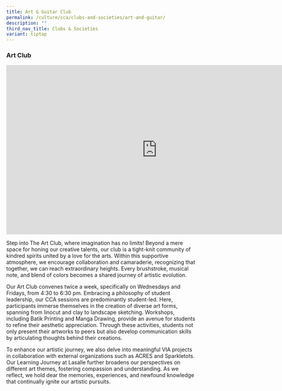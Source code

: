 ```yaml
---
title: Art & Guitar Club
permalink: /culture/cca/clubs-and-societies/art-and-guitar/
description: ""
third_nav_title: Clubs & Societies
variant: tiptap
---
```

<h3><strong>Art Club</strong></h3><div class="iframe-wrapper"><iframe height="450" width="800" allowfullscreen="true" frameborder="0" src="https://www.youtube.com/embed/cH4cwI4vmLw"></iframe></div><p>Step into The Art Club, where imagination has no limits! Beyond a mere space for honing our creative talents, our club is a tight-knit community of kindred spirits united by a love for the arts. Within this supportive atmosphere, we encourage collaboration and camaraderie, recognizing that together, we can reach extraordinary heights. Every brushstroke, musical note, and blend of colors becomes a shared journey of artistic evolution.</p><p>Our Art Club convenes twice a week, specifically on Wednesdays and Fridays, from 4:30 to 6:30 pm. Embracing a philosophy of student leadership, our CCA sessions are predominantly student-led. Here, participants immerse themselves in the creation of diverse art forms, spanning from linocut and clay to landscape sketching. Workshops, including Batik Printing and Manga Drawing, provide an avenue for students to refine their aesthetic appreciation. Through these activities, students not only present their artworks to peers but also develop communication skills by articulating thoughts behind their creations.</p><p>To enhance our artistic journey, we also delve into meaningful VIA projects in collaboration with external organizations such as ACRES and Sparkletots. Our Learning Journey at Lasalle further broadens our perspectives on different art themes, fostering compassion and understanding. As we reflect, we hold dear the memories, experiences, and newfound knowledge that continually ignite our artistic pursuits.</p>